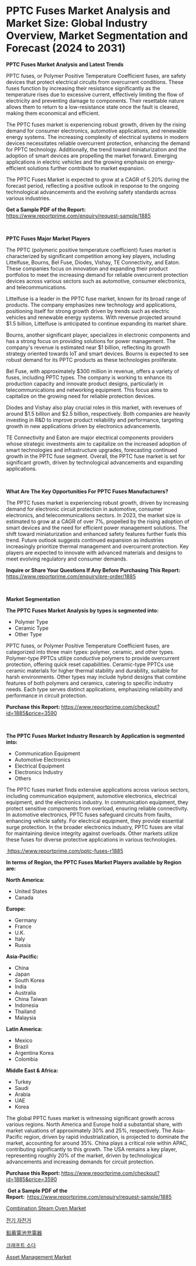 <p><h1>PPTC Fuses Market Analysis and Market Size: Global Industry Overview, Market Segmentation and Forecast (2024 to 2031)</h1></p><p><strong>PPTC Fuses Market Analysis and Latest Trends</strong></p>
<p><p>PPTC fuses, or Polymer Positive Temperature Coefficient fuses, are safety devices that protect electrical circuits from overcurrent conditions. These fuses function by increasing their resistance significantly as the temperature rises due to excessive current, effectively limiting the flow of electricity and preventing damage to components. Their resettable nature allows them to return to a low-resistance state once the fault is cleared, making them economical and efficient.</p><p>The PPTC fuses market is experiencing robust growth, driven by the rising demand for consumer electronics, automotive applications, and renewable energy systems. The increasing complexity of electrical systems in modern devices necessitates reliable overcurrent protection, enhancing the demand for PPTC technology. Additionally, the trend toward miniaturization and the adoption of smart devices are propelling the market forward. Emerging applications in electric vehicles and the growing emphasis on energy-efficient solutions further contribute to market expansion. </p><p>The PPTC Fuses Market is expected to grow at a CAGR of 5.20% during the forecast period, reflecting a positive outlook in response to the ongoing technological advancements and the evolving safety standards across various industries.</p></p>
<p><strong>Get a Sample PDF of the Report:&nbsp;</strong> <a href="https://www.reportprime.com/enquiry/request-sample/1885">https://www.reportprime.com/enquiry/request-sample/1885</a></p>
<p>&nbsp;</p>
<p><strong>PPTC Fuses Major Market Players</strong></p>
<p><p>The PPTC (polymeric positive temperature coefficient) fuses market is characterized by significant competition among key players, including Littelfuse, Bourns, Bel Fuse, Diodes, Vishay, TE Connectivity, and Eaton. These companies focus on innovation and expanding their product portfolios to meet the increasing demand for reliable overcurrent protection devices across various sectors such as automotive, consumer electronics, and telecommunications.</p><p>Littelfuse is a leader in the PPTC fuse market, known for its broad range of products. The company emphasizes new technology and applications, positioning itself for strong growth driven by trends such as electric vehicles and renewable energy systems. With revenue projected around $1.5 billion, Littelfuse is anticipated to continue expanding its market share.</p><p>Bourns, another significant player, specializes in electronic components and has a strong focus on providing solutions for power management. The company's revenue is estimated near $1 billion, reflecting its growth strategy oriented towards IoT and smart devices. Bourns is expected to see robust demand for its PPTC products as these technologies proliferate.</p><p>Bel Fuse, with approximately $300 million in revenue, offers a variety of fuses, including PPTC types. The company is working to enhance its production capacity and innovate product designs, particularly in telecommunications and networking equipment. This focus aims to capitalize on the growing need for reliable protection devices.</p><p>Diodes and Vishay also play crucial roles in this market, with revenues of around $1.5 billion and $2.5 billion, respectively. Both companies are heavily investing in R&D to improve product reliability and performance, targeting growth in new applications driven by electronics advancements.</p><p>TE Connectivity and Eaton are major electrical components providers whose strategic investments aim to capitalize on the increased adoption of smart technologies and infrastructure upgrades, forecasting continued growth in the PPTC fuse segment. Overall, the PPTC fuse market is set for significant growth, driven by technological advancements and expanding applications.</p></p>
<p>&nbsp;</p>
<p><strong>What Are The Key Opportunities For PPTC Fuses Manufacturers?</strong></p>
<p><p>The PPTC fuses market is experiencing robust growth, driven by increasing demand for electronic circuit protection in automotive, consumer electronics, and telecommunications sectors. In 2023, the market size is estimated to grow at a CAGR of over 7%, propelled by the rising adoption of smart devices and the need for efficient power management solutions. The shift toward miniaturization and enhanced safety features further fuels this trend. Future outlook suggests continued expansion as industries increasingly prioritize thermal management and overcurrent protection. Key players are expected to innovate with advanced materials and designs to meet evolving regulatory and consumer demands.</p></p>
<p><strong>Inquire or Share Your Questions If Any Before Purchasing This Report:</strong> <a href="https://www.reportprime.com/enquiry/pre-order/1885">https://www.reportprime.com/enquiry/pre-order/1885</a></p>
<p>&nbsp;</p>
<p><strong>Market Segmentation</strong></p>
<p><strong>The PPTC Fuses Market Analysis by types is segmented into:</strong></p>
<p><ul><li>Polymer Type</li><li>Ceramic Type</li><li>Other Type</li></ul></p>
<p><p>PPTC fuses, or Polymer Positive Temperature Coefficient fuses, are categorized into three main types: polymer, ceramic, and other types. Polymer-type PPTCs utilize conductive polymers to provide overcurrent protection, offering quick reset capabilities. Ceramic-type PPTCs use ceramic materials for higher thermal stability and durability, suitable for harsh environments. Other types may include hybrid designs that combine features of both polymers and ceramics, catering to specific industry needs. Each type serves distinct applications, emphasizing reliability and performance in circuit protection.</p></p>
<p><strong>Purchase this Report:&nbsp;</strong><a href="https://www.reportprime.com/checkout?id=1885&price=3590">https://www.reportprime.com/checkout?id=1885&price=3590</a></p>
<p>&nbsp;</p>
<p><strong>The PPTC Fuses Market Industry Research by Application is segmented into:</strong></p>
<p><ul><li>Communication Equipment</li><li>Automotive Electronics</li><li>Electrical Equipment</li><li>Electronics Industry</li><li>Others</li></ul></p>
<p><p>The PPTC fuses market finds extensive applications across various sectors, including communication equipment, automotive electronics, electrical equipment, and the electronics industry. In communication equipment, they protect sensitive components from overload, ensuring reliable connectivity. In automotive electronics, PPTC fuses safeguard circuits from faults, enhancing vehicle safety. For electrical equipment, they provide essential surge protection. In the broader electronics industry, PPTC fuses are vital for maintaining device integrity against overloads. Other markets utilize these fuses for diverse protective applications in various technologies.</p></p>
<p><a href="https://www.reportprime.com/pptc-fuses-r1885">&nbsp;https://www.reportprime.com/pptc-fuses-r1885</a></p>
<p><strong>In terms of Region, the PPTC Fuses Market Players available by Region are:</strong></p>
<p>
    <p> <strong> North America: </strong>
        <ul>
            <li>United States</li>
            <li>Canada</li>
        </ul>
        </p> 
    <p> <strong> Europe: </strong>
        <ul>
            <li>Germany</li>
            <li>France</li>
            <li>U.K.</li>
            <li>Italy</li>
            <li>Russia</li>
        </ul>
        </p> 
    <p> <strong> Asia-Pacific: </strong>
        <ul>
            <li>China</li>
            <li>Japan</li>
            <li>South Korea</li>
            <li>India</li>
            <li>Australia</li>
            <li>China Taiwan</li>
            <li>Indonesia</li>
            <li>Thailand</li>
            <li>Malaysia</li>
        </ul>
        </p> 
    <p> <strong> Latin America: </strong>
        <ul>
            <li>Mexico</li>
            <li>Brazil</li>
            <li>Argentina Korea</li>
            <li>Colombia</li>
        </ul>
        </p> 
    <p> <strong> Middle East & Africa: </strong>
        <ul>
            <li>Turkey</li>
            <li>Saudi</li>
            <li>Arabia</li>
            <li>UAE</li>
            <li>Korea</li>
        </ul>
    </p>
    </p>
<p><p>The global PPTC fuses market is witnessing significant growth across various regions. North America and Europe hold a substantial share, with market valuations of approximately 30% and 25%, respectively. The Asia-Pacific region, driven by rapid industrialization, is projected to dominate the market, accounting for around 35%. China plays a critical role within APAC, contributing significantly to this growth. The USA remains a key player, representing roughly 20% of the market, driven by technological advancements and increasing demands for circuit protection.</p></p>
<p><strong>Purchase this Report: </strong><a href="https://www.reportprime.com/checkout?id=1885&price=3590">https://www.reportprime.com/checkout?id=1885&price=3590</a></p>
<p>&nbsp;<strong>Get a Sample PDF of the Report:&nbsp;&nbsp;</strong><a href="https://www.reportprime.com/enquiry/request-sample/1885">https://www.reportprime.com/enquiry/request-sample/1885</a></p>
<p><strong></strong></p>
<p><p><a href="https://www.linkedin.com/pulse/what-current-future-prospects-combination-steam-oven-market-o4gdf?trackingId=YNk4edxbTROgpRu3%2BrwpVQ%3D%3D">Combination Steam Oven Market</a></p><p><a href="https://medium.com/@juliusgy6neace/%EA%B8%80%EB%A1%9C%EB%B2%8C-%EC%A0%84%EA%B8%B0-%EC%9E%90%EC%A0%84%EA%B1%B0-%EC%82%B0%EC%97%85-%EB%B6%84%EC%84%9D-%EB%B3%B4%EA%B3%A0%EC%84%9C-%EC%A0%84%EA%B8%B0-%EC%9E%90%EC%A0%84%EA%B1%B0-%EC%8B%9C%EC%9E%A5-%EA%B7%9C%EB%AA%A8-%EC%A0%90%EC%9C%A0%EC%9C%A8-%EB%B0%8F-%EC%9C%A0%ED%98%95-%EB%82%A9%EC%82%B0-%EB%B0%B0%ED%84%B0%EB%A6%AC-%EC%A0%84%EA%B8%B0-%EC%9E%90%EC%A0%84%EA%B1%B0-%EB%A6%AC%ED%8A%AC-%EC%9D%B4%EC%98%A8-%EB%B0%B0%ED%84%B0%EB%A6%AC-%EC%A0%84%EA%B8%B0-%EC%9E%90%EC%A0%84%EA%B1%B0-%EA%B8%B0%ED%83%80-%EC%9D%91%EC%9A%A9-%ED%94%84%EB%A1%9C%EA%B7%B8%EB%9E%A8-%EC%9C%A0%ED%86%B5-%EC%A7%81%EC%A0%91-68c0ee470491">전기 자전거</a></p><p><a href="https://medium.com/@rosaleen41t7a/%E9%89%9B%E8%93%84%E9%9B%BB%E6%B1%A0%E5%85%85%E9%9B%BB%E5%99%A8%E5%B8%82%E5%A0%B4-2024%E5%B9%B4%E3%81%8B%E3%82%892031%E5%B9%B4%E3%81%BE%E3%81%A7%E3%81%AE%E3%82%B0%E3%83%AD%E3%83%BC%E3%83%90%E3%83%AB%E3%81%8A%E3%82%88%E3%81%B3%E5%9C%B0%E5%9F%9F%E5%88%86%E6%9E%90-c9e0b7ac9052">鉛蓄電池充電器</a></p><p><a href="https://medium.com/@zlpjbqkb72/%EA%B8%80%EB%A1%9C%EB%B2%8C-%ED%81%AC%EB%9E%98%ED%94%84%ED%8A%B8-%EC%86%8C%EB%8B%A4-%EC%82%B0%EC%97%85-%EC%9C%A0%ED%98%95-%EC%9D%91%EC%9A%A9-%EC%8B%9C%EC%9E%A5-%EC%B0%B8%EA%B0%80%EC%9E%90-%EC%A7%80%EC%97%AD-%EC%84%B1%EC%9E%A5-%EB%B6%84%EC%84%9D-%EB%B0%8F-%EB%AF%B8%EB%9E%98-%EC%8B%9C%EB%82%98%EB%A6%AC%EC%98%A4-2024-2031-3ae8b1678d47">크래프트 소다</a></p><p><a href="https://issuu.com/reportprime-2/docs/asset-management-market-size-2030.p_9733955c32822c">Asset Management Market</a></p></p>